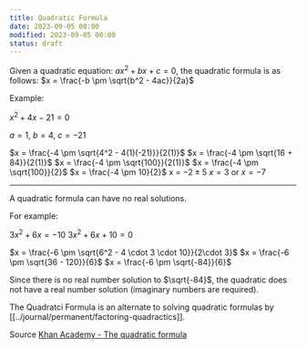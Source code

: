 ```yaml
---
title: Quadratic Formula
date: 2023-09-05 00:00
modified: 2023-09-05 00:00
status: draft
---
```


Given a quadratic equation: $ax^2 + bx + c = 0$, the quadratic formula is as follows: $x = \frac{-b \pm \sqrt{b^2 - 4ac}}{2a}$

Example:

$x^2 + 4x - 21 = 0$

$a = 1$, $b = 4$, $c = -21$

$x = \frac{-4 \pm \sqrt{4^2 - 4(1)(-21)}}{2(1)}$
$x = \frac{-4 \pm \sqrt{16 + 84}}{2(1)}$
$x = \frac{-4 \pm \sqrt{100}}{2(1)}$
$x = \frac{-4 \pm \sqrt{100}}{2}$
$x = \frac{-4 \pm 10}{2}$
x = $-2 \pm 5$
$x = 3$ or $x = -7$

---

A quadratic formula can have no real solutions.

For example:

$3x^2 + 6x = -10$
$3x^2 + 6x + 10 = 0$

$x = \frac{-6 \pm \sqrt{6^2 - 4 \cdot 3 \cdot 10}}{2\cdot 3}$
$x = \frac{-6 \pm \sqrt{36 - 120}}{6}$
$x = \frac{-6 \pm \sqrt{-84}}{6}$ 

Since there is no real number solution to $\sqrt{-84}$, the quadratic does not have a real number solution (imaginary numbers are required).

The Quadratci Formula is an alternate to solving quadratic formulas by [[../journal/permanent/factoring-quadractics]].

Source [Khan Academy - The quadratic formula](https://www.khanacademy.org/math/algebra/x2f8bb11595b61c86:quadratic-functions-equations/x2f8bb11595b61c86:quadratic-formula-a1/v/using-the-quadratic-formula)
